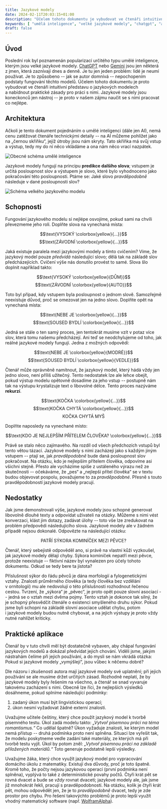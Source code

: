 ```yaml
---
title: Jazykové modely
date: 2024-02-11T20:03:15+01:00
description: "Účelem tohoto dokumentu je vybudovat ve čtenáři intuitivní představu o jazykových modelech a nabídnout praktické zásady pro práci s nimi."
keywords: [ "umělá inteligence", "velké jazykové modely", "chatgpt", "ai" ]
draft: false
---
```


## Úvod

Poslední rok byl poznamenán popularizací určitého typu umělé inteligence, kterým jsou velké jazykové modely. <nobr>[ChatGPT](https://chat.openai.com/)</nobr> nebo <nobr>[Gemini](https://gemini.google.com/app)</nobr> jsou jen některá z&nbsp;jmen, která zaznívají dnes a&nbsp;denně. Je tu jen jeden problém: lidé je neumí používat. Je to způsobeno -- jak se autor domnívá -- nepochopením podstaty fungování těchto modelů. Účelem tohoto dokumentu je proto vybudovat ve čtenáři intuitivní představu o&nbsp;jazykových modelech a&nbsp;nabídnout praktické zásady pro práci s&nbsp;nimi. Jazykové modely jsou koneckonců jen nástroj -- je proto v&nbsp;našem zájmu naučit se s&nbsp;nimi pracovat co nejlépe.

## Architektura

Ačkoli je tento dokument pojednáním o&nbsp;umělé inteligenci (dále jen AI), nemá cenu zatěžovat čtenáře technickými detaily -- na AI můžeme pohlížet jako na &bdquo;černou skříňku&ldquo;, jejíž útroby jsou nám skryty. Tato skříňka má svůj vstup a&nbsp;výstup, tedy my do ní něco vkládáme a&nbsp;ona nám něco vrací nazpátek.

![Obecné schéma umělé inteligence](ai.svg)

Jazykové modely fungují na principu **predikce dalšího slova**; vstupem je určitá posloupnost slov a&nbsp;výstupem je slovo, které bylo vyhodnoceno jako pokračování této posloupnosti. Ptáme se: Jaké slovo *pravděpodobně* následuje v&nbsp;dané posloupnosti slov?

![Schéma velkého jazykového modelu](llm.svg)

## Schopnosti

Fungování jazykového modelu si nejlépe osvojíme, pokud sami na chvíli převezmeme jeho roli. Doplňte slova na vynechaná místa:

$$\text{VYSOKÝ \colorbox{yellow}{...}}$$
$$\text{ZÁVODNÍ \colorbox{yellow}{...}}$$

Jaká existuje paralela mezi jazykovými modely a&nbsp;tímto cvičením? Víme, že jazykový model pouze *předvídá* následující slovo; dělá tak na základě slov předcházejících. Cvičení výše nás donutilo provést to samé. Slova šlo doplnit například takto:

$$\text{VYSOKÝ \colorbox{yellow}{DŮM}}$$
$$\text{ZÁVODNÍ \colorbox{yellow}{AUTO}}$$

Toto byl případ, kdy vstupem byla posloupnost o&nbsp;jednom slově. Samozřejmě neexistuje důvod, proč se omezovat jen na jedno slovo. Doplňte opět na vynechaná místa:

$$\text{NEBE JE \colorbox{yellow}{...}}$$
$$\text{SOUSED BYDLÍ \colorbox{yellow}{...}}$$

Jedná se stále o&nbsp;ten samý proces, jen tentokrát musíme vzít v&nbsp;potaz více slov, která tomu našemu předcházejí. Ani teď se neodchylujeme od toho, jak reálné jazykové modely fungují. Jedna z&nbsp;možných odpovědí:

$$\text{NEBE JE \colorbox{yellow}{MODRÉ}}$$
$$\text{SOUSED BYDLÍ \colorbox{yellow}{VEDLE}}$$

Čtenář může oprávněně namítnout, že jazykový model, který hádá vždy jen jedno slovo, není příliš užitečný. Tento nedostatek lze ale lehce obejít, pokud výstup modelu opětovně dosadíme za jeho vstup -- postupně nám tak na výstupu krystalizuje text o&nbsp;libovolné délce. Tento proces nazýváme **rekurzí**.

$$\text{KOČKA \colorbox{yellow}{...}}$$
$$\text{KOČKA CHYTÁ \colorbox{yellow}{...}}$$
$$\text{KOČKA CHYTÁ MYŠ}$$

Doplňte naposledy na vynechané místo:

$$\text{KDO JE NEJLEPŠÍM PŘÍTELEM ČLOVĚKA? \colorbox{yellow}{...}}$$

Právě se stalo něco zajímavého. Na rozdíl od všech předchozích vstupů byl tento větou tázací. Jazykové modely s&nbsp;nimi zacházejí jako s&nbsp;každým jiným vstupem -- ptají se, jak *pravděpodobně* bude daná posloupnost slov pokračovat. Na otázku, kdo je nejlepším přítelem člověka, odpovíme asi všichni stejně. Přesto ale vycházíme spíše z&nbsp;ustáleného výrazu než ze skutečnosti -- očekáváme, že &bdquo;pes&ldquo; a&nbsp;&bdquo;nejlepší přítel člověka&ldquo; se v&nbsp;textu budou objevovat pospolu, považujeme to za *pravděpodobné*. Přesně s&nbsp;touto pravděpodobností jazykové modely pracují.

## Nedostatky

Jak jsme demonstrovali výše, jazykové modely jsou schopné generovat libovolně dlouhé texty a&nbsp;odpovídat uživateli na otázky. Můžeme s&nbsp;nimi vést konverzaci, klást jim dotazy, zadávat úlohy -- toto vše lze zredukovat na problém předpovědi následujícího slova. Jazykové modely ale v&nbsp;žádném případě nejsou dokonalé. Odpovězte na následující otázku:

$$\text{PATŘÍ SÝKORA KOMINÍČEK MEZI PĚVCE?}$$

Čtenář, který sebejistě odpověděl ano, si právě na vlastní kůži vyzkoušel, jak jazykové modely dělají chyby. Sýkora kominíček nepatří mezi pěvce, protože neexistuje -- fiktivní název byl vynalezen pro účely tohoto dokumentu. Odkud se tedy bere ta jistota?

Příslušnost sýkor do řádu pěvců je dána morfologií a&nbsp;fylogenetickými vztahy. Znalosti průměrného člověka (a&nbsp;tedy člověka bez vzdělání v&nbsp;ornitologii) mu ale nedovolují o&nbsp;této příslušnosti rozhodnout řečenou cestou. Tvrzení, že &bdquo;sýkora&ldquo; je &bdquo;pěvec&ldquo;, je proto opět pouze slovní asociací -- jedná se o&nbsp;vztah mezi dvěma pojmy. Tento vztah je dokonce tak silný, že je schopný přesvědčit čtenáře o&nbsp;existenci smyšleného druhu sýkor. Pokud jsme byli schopni na základě slovní asociace udělat chybu, potom i&nbsp;jazykové modely budou nutně chybovat, a&nbsp;na jejich výstupy je proto vždy nutné nahlížet kriticky.

## Praktické aplikace

Čtenář by v&nbsp;tuto chvíli měl být dostatečně vybaven, aby chápal fungování jazykových modelů a&nbsp;dokázal předvídat jejich chování. Viděli jsme, jakým nástrahám čelíme při jejich používání, a&nbsp;do mysli se nám vkrádá otázka: Pokud si jazykové modely &bdquo;vymýšlejí&ldquo;, jsou vůbec k&nbsp;něčemu dobré?

Dle názoru i&nbsp;zkušenosti autora mají jazykové modely své uplatnění; při jejich používání se ale musíme držet určitých zásad. Rozhodně neplatí, že by jazykové modely byly řešením na všechno, a&nbsp;čtenář se snad vyvaruje takovému zacházení s&nbsp;nimi. Obecně lze říci, že nejlepších výsledků dosáhneme, pokud splníme následující podmínky:

1. zadaný úkon musí být lingvistickou operací;
2. úkon nesmí vyžadovat žádné externí znalosti.

Uvažujme učitele češtiny, který chce použít jazykový model k&nbsp;tvorbě písemného testu. Úkol zadá modelu takto: *&bdquo;Vytvoř písemnou práci na téma romantismus.&ldquo;* Co udělal špatně? Úkon vyžaduje znalosti, ke kterým model nemá přístup -- druhá podmínka proto není splněna. Situaci lze vyřešit tak, že modelu poskytneme vedle zadání také materiály, ze kterých má při tvorbě testu vyjít. Úkol by potom zněl: *&bdquo;Vytvoř písemnou práci na základě přiložených materiálů.&ldquo;* Toto generuje podstatně lepší výsledky.

Uvažujme žáka, který chce využít jazykový model pro vypracování domácího úkolu z&nbsp;matematiky. Existují dva důvody, proč je toto špatně. Kromě toho, že počty nejsou jazykovou operací (první podmínka není splněna), vyplývá to také z&nbsp;deterministické povahy počtů. Čtyři krát pět se rovná dvacet a&nbsp;bude se *vždy* rovnat dvaceti; jazykové modely ale, jak jsme již mnohokrát řekli, pracují s&nbsp;pravděpodobností. Na otázku, kolik je čtyři krát pět, mohou odpovědět jen, že je to *pravděpodobně* dvacet, tedy je zde prostor pro chybu. Pro řešení takovýchto problémů je proto lepší využít  vhodný matematický software (např. <nobr>[WolframAlpha](https://www.wolframalpha.com/)</nobr>).
